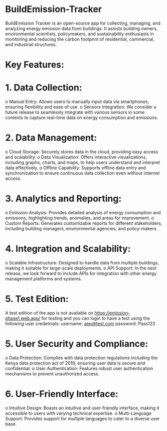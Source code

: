 # BuildEmission-Tracker
BuildEmission Tracker is an open-source app for collecting, managing, and analyzing energy emission data from buildings. It assists building owners, environmental scientists, policymakers, and sustainability enthusiasts in monitoring and reducing the carbon footprint of residential, commercial, and industrial structures.

# Key Features:
# 1.	Data Collection:
o	Manual Entry: Allows users to manually input data via smartphones, ensuring flexibility and ease of use.
o	Sensors Integration: We consider a future release to seamlessly integrate with various sensors in some contexts to capture real-time data on energy consumption and emissions.

# 2.	Data Management:
o	Cloud Storage: Securely stores data in the cloud, providing easy access and scalability.
o	Data Visualization: Offers interactive visualizations, including graphs, charts, and maps, to help users understand and interpret data effectively.
o	Offline Capability: Supports offline data entry and synchronization to ensure continuous data collection even without internet access.

# 3.	Analytics and Reporting:
o	Emission Analysis: Provides detailed analysis of energy consumption and emissions, highlighting trends, anomalies, and areas for improvement.
o	Custom Reports: Generates customizable reports for different stakeholders, including building managers, environmental agencies, and policy-makers.

# 4.	Integration and Scalability:
o	Scalable Infrastructure: Designed to handle data from multiple buildings, making it suitable for large-scale deployments.
o	API Support: In the next release, we look forward to include APIs for integration with other energy management platforms and systems.

# 5. Test Edition:
A test edition of the app is not available on https://emission-phase1.web.app/ for testing and you can login to have a test using the following user credetnials: username: app@test.com    password:  Pass123
# 5.	User Security and Compliance:
o	Data Protection: Complies with data protection regulations including the Kenya data protection act of 2019, ensuring user data is secure and confidential.
o	User Authentication: Features robust user authentication mechanisms to prevent unauthorized access.

# 6.	User-Friendly Interface:
o	Intuitive Design: Boasts an intuitive and user-friendly interface, making it accessible to users with varying technical expertise.
o	Multi-Language Support: Provides support for multiple languages to cater to a diverse user base.
